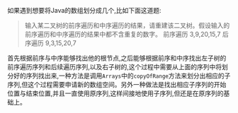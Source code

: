 如果遇到想要将Java的数组划分成几个,比如下面这道题:
> 输入某二叉树的前序遍历和中序遍历的结果，请重建该二叉树。假设输入的前序遍历和中序遍历的结果中都不含重复的数字。
> 前序遍历 3,9,20,15,7
> 后序遍历 9,3,15,20,7

首先根据前序与中序能够找出他的根节点,之后能够根据前序和中序找出左子树的前序遍历序列和后续遍历序列,以及右子树的,这个过程中需要从上面的序列中将划分好的序列找出来,一种方法是调用`Arrays`中的`copyOfRange`方法来划分出相应的子序列,但这个过程需要申请新的数组空间。另外一种做法是找出相应子序列的开始位置与结束位置,并且一直使用原序列,这样间接地使用子序列,但还是在原序列的基础上。

